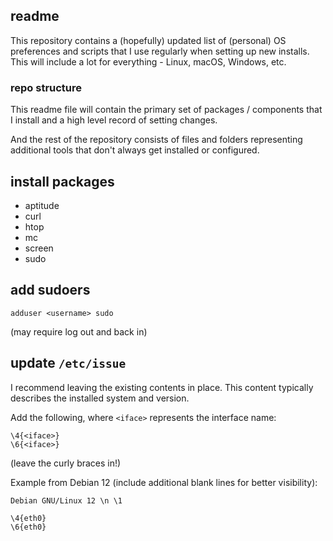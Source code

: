 ## readme

This repository contains a (hopefully) updated list of (personal) OS preferences and scripts that I use regularly when setting up new installs. This will include a lot for everything - Linux, macOS, Windows, etc.

### repo structure

This readme file will contain the primary set of packages / components that I install and a high level record of setting changes.

And the rest of the repository consists of files and folders representing additional tools that don't always get installed or configured.

## install packages

- aptitude
- curl
- htop
- mc
- screen
- sudo

## add sudoers

```
adduser <username> sudo
```
(may require log out and back in)

## update `/etc/issue`

I recommend leaving the existing contents in place. This content typically describes the installed system and version.

Add the following, where `<iface>` represents the interface name:
```
\4{<iface>}
\6{<iface>}
```
(leave the curly braces in!)

Example from Debian 12 (include additional blank lines for better visibility):
```
Debian GNU/Linux 12 \n \1

\4{eth0}
\6{eth0}


```
